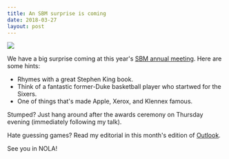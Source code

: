 ```yaml
---
title: An SBM surprise is coming
date: 2018-03-27
layout: post
---
```

![ ](https://images.unsplash.com/photo-1485546246426-74dc88dec4d9?ixlib=rb-0.3.5&q=85&fm=jpg&crop=entropy&cs=srgb&dl=ben-white-197668-unsplash.jpg&s=8ec392af3a1b4e0cc1999b53176c1d51)

We have a big surprise coming at this year's [SBM annual meeting](http://www.sbm.org/meetings/2018). Here are some hints:
* Rhymes with a great Stephen King book.
* Think of a fantastic former-Duke basketball player who startwed for the Sixers.
* One of things that's made Apple, Xerox, and Klennex famous. 

Stumped? Just hang around after the awards ceremony on Thursday evening (immediately following my talk). 

Hate guessing games? Read my editorial in this month's edition of [Outlook](https://www.sbm.org/publications/outlook). 

See you in NOLA!
